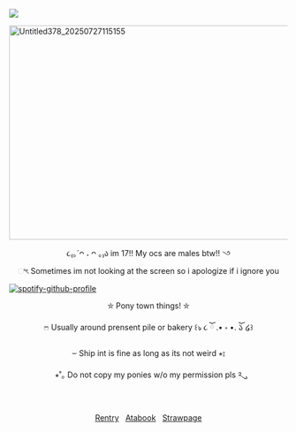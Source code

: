 ![](https://img.shields.io/badge/%E2%98%86%20starlight-709-%23c6bbb4?style=plastic&logo=%E2%98%86&label=%E2%98%86%20Starlight&labelColor=%23ece3dc)

<img width="1200" height="388" alt="Untitled378_20250727115155" src="https://github.com/user-attachments/assets/b395c5ae-a16f-4e57-a9bd-54b8d2aed0d6" />





<p align="center"> ૮₍｡´ᴖ ˔ ᴖ ｡₎ა im 17!! My ocs are males btw!!       ꣼
<p align="center"> ಿৎ Sometimes im not looking at the screen so i apologize if i ignore you

[![spotify-github-profile](https://spotify-github-profile.kittinanx.com/api/view?uid=6frfpw20zz6aqzm3uricszyet&cover_image=true&theme=novatorem&show_offline=false&background_color=121212&interchange=false&bar_color=3d727f&bar_color_cover=false)](https://spotify-github-profile.kittinanx.com/api/view?uid=6frfpw20zz6aqzm3uricszyet&redirect=true)

	
<p align="center"> ⛤ Pony town things! ⛤
<p align="center"> ෆ Usually around prensent pile or bakery ꒰ঌ ૮ ོ .• ༝ •. ོ𑁬 ໒꒱
<p align="center"> ⏖ Ship int is fine as long as its not weird ⭒⦂
<p align="center"> ⭒˚｡ Do not copy my ponies w/o my permission pls ༢ུ

&nbsp; <p align="center"> [Rentry](https://rentry.co/ShrimpyArtist)  &nbsp;  [Atabook](https://bonbonshrimp.atabook.org)   &nbsp;  [Strawpage](https://bonbonshrimp.straw.page)

&nbsp;



<!--- 
ShrimpyArtist/ShrimpyArtist is a ✨ special ✨ repository because its `README.md` (this file) appears on your GitHub profile.
You can click the Preview link to take a look at your changes.
--->
